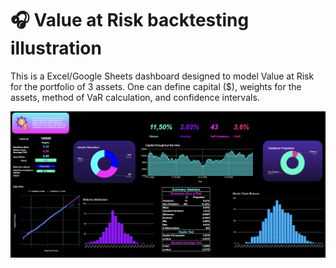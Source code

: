 # :headphones: Value at Risk backtesting illustration

This is a Excel/Google Sheets dashboard designed to model Value at Risk for the portfolio of 3 assets. One can define capital ($), weights for the assets, method of VaR calculation, and confidence intervals.



![alt text](pics/vardashboard.png)
